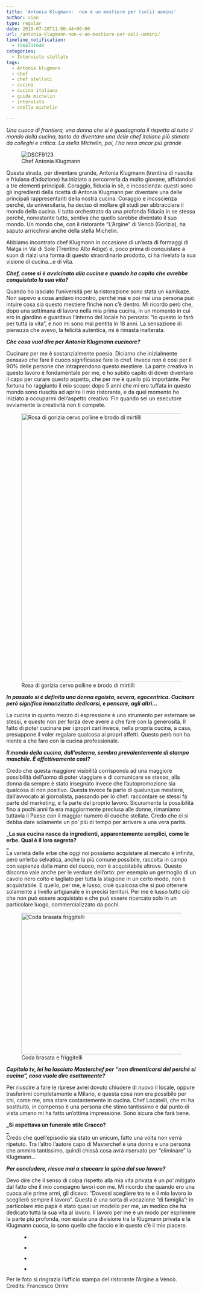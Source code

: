 ```yaml
---
title: 'Antonia Klugmann:  non è un mestiere per (soli) uomini'
author: ciao
type: regular
date: 2019-07-28T11:00:44+00:00
url: /antonia-klugmann-non-e-un-mestiere-per-soli-uomini/
timeline_notification:
  - 1564311648
categories:
  - Interviste stellate
tags:
  - Antonia klugmann
  - chef
  - chef stellati
  - cucina
  - cucina italiana
  - guida michelin
  - intervista
  - stella michelin

---
```

_Una cuoca di frontiera, una donna che si è guadagnata il rispetto di tutto il mondo della cucina, tanto da diventare una delle chef italiane più stimate da colleghi e critica. La stella Michelin, poi, l’ha resa ancor più grande_

<div class="wp-block-image alignnone wp-image-178">
  <figure class="aligncenter"><img decoding="async" src="images/wp-content/uploads/2019/07/dscf9123.jpg" alt="DSCF9123" class="wp-image-178" /><figcaption>Chef Antonia Klugmann</figcaption></figure>
</div>

Questa strada, per diventare grande, Antonia Klugmann (trentina di nascita e friulana d’adozione) ha iniziato a percorrerla da molto giovane, affidandosi a tre elementi principali. Coraggio, fiducia in sè, e incoscienza: questi sono gli ingredienti della ricetta di Antonia Klugmann per diventare una delle principali rappresentanti della nostra cucina. Coraggio e incoscienza perché, da universitaria, ha deciso di mollare gli studi per abbracciare il mondo della cucina. Il tutto orchestrato da una profonda fiducia in se stessa perché, nonostante tutto, sentiva che quello sarebbe diventato il suo mondo. Un mondo che, con il ristorante “L’Argine” di Vencò (Gorizia), ha saputo arricchirsi anche della stella Michelin.

Abbiamo incontrato chef Klugmann in occasione di un’asta di formaggi di Malga in Val di Sole (Trentino Alto Adige) e, poco prima di conquistare a suon di rialzi una forma di questo straordinario prodotto, ci ha rivelato la sua visione di cucina…e di vita.<span class="Apple-converted-space">&nbsp;</span>

**_Chef, come si è avvicinata alla cucina e quando ha capito che avrebbe conquistato la sua vita?<span class="Apple-converted-space">&nbsp;</span>_**

Quando ho lasciato l’università per la ristorazione sono stata un kamikaze. Non sapevo a cosa andavo incontro, perché mai e poi mai una persona può intuire cosa sia questo mestiere finché non c’è dentro. Mi ricordo però che, dopo una settimana di lavoro nella mia prima cucina, in un momento in cui ero in giardino e guardavo l’interno del locale ho pensato: “Io questo lo farò per tutta la vita”, e non mi sono mai pentita in 18 anni. La sensazione di pienezza che avevo, la felicità autentica, mi è rimasta inalterata.

**_Che cosa vuol dire per Antonia Klugmann cucinare?<span class="Apple-converted-space">&nbsp;</span>_**

Cucinare per me è sostanzialmente poesia. Diciamo che inizialmente pensavo che fare il cuoco significasse fare lo chef. Invece non è così per il 90% delle persone che intraprendono questo mestiere. La parte creativa in questo lavoro è fondamentale per me, e ho subito capito di dover diventare il capo per curare questo aspetto, che per me è quello più importante. Per fortuna ho raggiunto il mio scopo: dopo 5 anni che mi ero tuffata in questo mondo sono riuscita ad aprire il mio ristorante, e da quel momento ho iniziato a occuparmi dell’aspetto creativo. Fin quando sei un esecutore ovviamente la creatività non ti compete.<span class="Apple-converted-space">&nbsp;</span>

<div class="wp-block-image alignnone wp-image-177">
  <figure class="aligncenter is-resized"><img loading="lazy" decoding="async" src="images/wp-content/uploads/2019/07/rosa-di-gorizia-cervo-polline-e-brodo-di-mirtilli.jpg" alt="Rosa di gorizia cervo polline e brodo di mirtilli" class="wp-image-177" width="533" height="711" /><figcaption>Rosa di gorizia cervo polline e brodo di mirtilli</figcaption></figure>
</div>

**_In passato si è definita una donna egoista, severa, egocentrica. Cucinare però significa innanzitutto dedicarsi, e pensare, agli altri…<span class="Apple-converted-space">&nbsp;</span>_**

La cucina in quanto mezzo di espressione è uno strumento per esternare se stessi, e questo non per forza deve avere a che fare con la generosità. Il fatto di poter cucinare per i propri cari invece, nella propria cucina, a casa, presuppone il voler regalare qualcosa ai propri affetti. Questo però non ha niente a che fare con la cucina professionale.<span class="Apple-converted-space">&nbsp;</span>

**_Il mondo della cucina, dall’esterno, sembra prevalentemente di stampo maschile. È effettivamente così?_**

Credo che questa maggiore visibilità corrisponda ad una maggiore possibilità dell’uomo di poter viaggiare e di comunicare se stesso, alla donna da sempre è stato insegnato invece che l’autopromozione sia qualcosa di non positivo. Questa invece fa parte di qualunque mestiere, dall’avvocato al giornalista, passando per lo chef: raccontare se stessi fa parte del marketing, e fa parte del proprio lavoro. Sicuramente la possibilità fino a pochi anni fa era maggiormente preclusa alle donne, rimaniamo tuttavia il Paese con il maggior numero di cuoche stellate. Credo che ci si debba dare solamente un po’ più di tempo per arrivare a una vera parità.<span class="Apple-converted-space">&nbsp;</span>

**_La sua cucina nasce da ingredienti, apparentemente semplici, come le erbe. Qual è il loro segreto?  
_**  
La varietà delle erbe che oggi noi possiamo acquistare al mercato è infinita, però un’erba selvatica, anche la più comune possibile, raccolta in campo con sapienza dalla mano del cuoco, non è acquistabile altrove. Questo discorso vale anche per le verdure dell’orto: per esempio un germoglio di un cavolo nero colto e tagliato per tutta la stagione in un certo modo, non è acquistabile. E quello, per me, è lusso, cioè qualcosa che si può ottenere solamente a livello artigianale e in precisi territori. Per me è lusso tutto ciò che non può essere acquistato e che può essere ricercato solo in un particolare luogo, commercializzato da pochi.

<div class="wp-block-image alignnone wp-image-175">
  <figure class="aligncenter is-resized"><img loading="lazy" decoding="async" src="images/wp-content/uploads/2019/07/coda-brasata-friggitelli.jpeg" alt="Coda brasata friggitelli" class="wp-image-175" width="562" height="374" /><figcaption>Coda brasata e friggitelli</figcaption></figure>
</div>

**_Capitolo tv, lei ha lasciato Masterchef per “non dimenticarsi del perché si cucina”, cosa vuole dire esattamente?<span class="Apple-converted-space">&nbsp;</span>_**

Per riuscire a fare le riprese avrei dovuto chiudere di nuovo il locale, oppure trasferirmi completamente a Milano, e questa cosa non era possibile per chi, come me, ama stare costantemente in cucina. Chef Locatelli, che mi ha sostituito, in compenso è una persona che stimo tantissimo e dal punto di vista umano mi ha fatto un’ottima impressione. Sono sicura che farà bene.

**_Si aspettava un funerale stile Cracco?  
_**  
Credo che quell’episodio sia stato un unicum, fatto una volta non verrà ripetuto. Tra l’altro l’autore capo di Masterchef è una donna e una persona che ammiro tantissimo, quindi chissà cosa avrà riservato per “eliminare” la Klugmann…

**_Per concludere, riesce mai a staccare la spina dal suo lavoro?<span class="Apple-converted-space">&nbsp;</span>_**

Devo dire che il senso di colpa rispetto alla mia vita privata è un po’ mitigato dal fatto che il mio compagno lavori con me. Mi ricordo che quando ero una cuoca alle prime armi, gli dicevo: “Dovessi scegliere tra te e il mio lavoro io sceglierò sempre il lavoro”. Questa è una sorta di vocazione “di famiglia”: in particolare mio papà è stato quasi un modello per me, un medico che ha dedicato tutta la sua vita al lavoro. Il lavoro per me è un modo per esprimere la parte più profonda, non esiste una divisione tra la Klugmann privata e la Klugmann cuoca, io sono quello che faccio e in questo c’è il mio piacere.<figure class="wp-block-gallery columns-3 is-cropped wp-block-gallery-5 is-layout-flex wp-block-gallery-is-layout-flex">

<ul class="blocks-gallery-grid">
  <li class="blocks-gallery-item">
    <figure><img decoding="async" src="images/wp-content/uploads/2019/07/rosa-di-gorizia-cervo-polline-e-brodo-di-mirtilli.jpg" alt="" data-id="177" class="wp-image-177" /></figure>
  </li>
  <li class="blocks-gallery-item">
    <figure><img decoding="async" src="images/wp-content/uploads/2019/07/coda-brasata-friggitelli.jpeg" alt="" data-id="175" class="wp-image-175" /></figure>
  </li>
  <li class="blocks-gallery-item">
    <figure><img decoding="async" src="images/wp-content/uploads/2019/07/dsf3182_spinacioginepro-e-grappa.jpeg" alt="" data-id="174" class="wp-image-174" /></figure>
  </li>
  <li class="blocks-gallery-item">
    <figure><img decoding="async" src="images/wp-content/uploads/2019/07/ritratto-crivellari.jpeg" alt="" data-id="176" class="wp-image-176" /></figure>
  </li>
</ul></figure> 

Per le foto si ringrazia l&#8217;ufficio stampa del ristorante l&#8217;Argine a Vencò. Credits: Francesco Orrini